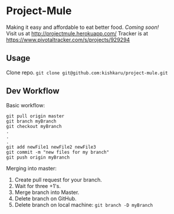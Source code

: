 # Project-Mule

Making it easy and affordable to eat better food. *Coming soon!*  
Visit us at http://projectmule.herokuapp.com/
Tracker is at https://www.pivotaltracker.com/s/projects/929294

## Usage

Clone repo. `git clone git@github.com:kishkaru/project-mule.git`

## Dev Workflow

Basic workflow:
```
git pull origin master
git branch myBranch
git checkout myBranch
.
.
.
git add newFile1 newFile2 newFile3
git commit -m "new files for my branch"
git push origin myBranch
```

Merging into master:

  1. Create pull request for your branch.
  2. Wait for three +1's.
  3. Merge branch into Master.
  4. Delete branch on GitHub.
  5. Delete branch on local machine: `git branch -D myBranch`
